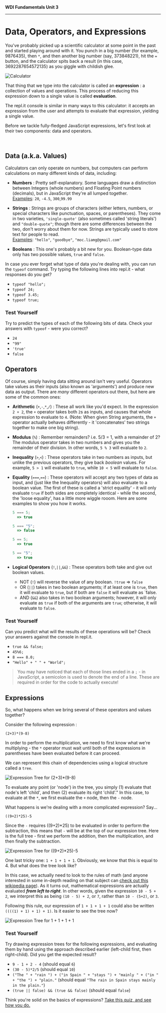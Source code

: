 **WDI Fundamentals Unit 3**

---


# Data, Operators, and Expressions

You've probably picked up a scientific calculator at some point in the past and started playing around with it. You punch in a big number (for example, 9876435), then `*`, and then another big number (say, 373848221), hit the `=` button, and the calculator spits back a result (in this case, 3692287654572135) as you giggle with childish glee.

![Calculator](../assets/chapter3/calculator.png)

That thing that we type into the calculator is called an **expression** : a collection of values and operations. This process of reducing this expression down to a single value is called **evaluation**.

The repl.it console is similar in many ways to this calculator: it accepts an expression from the user and attempts to evaluate that expression, yielding a single value.

Before we tackle fully-fledged JavaScript expressions, let's first look at their two components: data and operators.

<br>

## Data (a.k.a. Values)
Calculators can only operate on numbers, but computers can perform calculations on many different kinds of data, including:

* **Numbers** : Pretty self-explanatory. Some languages draw a distinction between Integers (whole numbers) and Floating Point numbers (decimals), but in JavaScript they're all lumped together. <br>
<u>Examples</u>: `20`, `-4.5`, `300`,`99.99`

* **Strings** : Strings are groups of characters (either letters, numbers, or special characters like punctuation, spaces, or parentheses). They come in two varieties, `'single-quote'` (also sometimes called 'string literals') and `"double-quote"`; though there are some differences between the two, don't worry about them for now. Strings are typically used to store text for people to read. <br> <u>Examples</u>: `"hello"`, `"goodbye"`, `"moc.liamg@gmail.com"`

* **Booleans** : This one's probably a bit new for you. Boolean-type data only has two possible values, `true` and `false`.

In case you ever forget what type of data you're dealing with, you can run the `typeof` command. Try typing the following lines into repl.it - what responses do you get?
* `typeof "hello";`
* `typeof 24;`
* `typeof 3.45;`
* `typeof true;`

### Test Yourself
Try to predict the types of each of the following bits of data. Check your answers with `typeof` - were you correct?
* `24`
* `"99"`
* `'true'`
* `false`


## Operators
Of course, simply having data sitting around isn't very useful. Operators take values as their inputs (also known as 'arguments') and produce new data as output. There are *many* different operators out there, but here are some of the common ones:

* **Arithmetic** (`+`,`-`,`*`,`/`) : These all work like you'd expect. In the expression `2 + 2`, the `+` operator takes both `2`s as inputs, and causes that whole expression to evaluate to `4`. (Note: When given String arguments, the `+` operator actually behaves differently - it 'concatenates' two strings together to make one big string).

* **Modulus** (`%`) : Remember remainders? i.e. 5/3 = 1, with a remainder of 2? The modulus operator takes in two numbers and gives you the remainder of their division. In other words, `5 % 3` will evaluate to `2`.

* **Inequality** (`>`,`<`) : These operators take in two numbers as inputs, but unlike the previous operators, they give back *boolean* values. For example, `5 > 1` will evaluate to `true`, while `10 < 5` will evaluate to `false`.

* **Equality** (`===`,`==`) : These operators will accept any two types of data as input, and (just like the Inequality operators) will also evaluate to a boolean value. The first of these is called a 'strict equality' - it will only evaluate `true` if both sides are completely identical - while the second, the 'loose equality', has a little more wiggle rooom. Here are some examples to show you how it works.

    ```javascript
    5 === 5;
      => true

    5 === "5";
      => false

    5 == 5;
      => true

    5 == "5";
      => true
    ```

* **Logical Operators** (`!`,`||`,`&&`) : These operators both take and give out boolean values.
    * NOT (`!`) will reverse the value of any boolean.
        `!true` => `false`
    * OR  (`||`) takes in two boolean arguments; if at least one is `true`, then it will evaluate to `true`, but if both are `false` it will evaluate as `false.
    * AND (`&&`) also takes in two boolean arguments; however, it will only evaluate as `true` if both of the arguments are `true`; otherwise, it will evaluate to `false`.

### Test Yourself
Can you predict what will the results of these operations will be? Check your answers against the console in repl.it.
* `true && false;`
* `45%6;`
* `8 === 8.0;`
* `"Hello" + " " + "World";`

> You may have noticed that each of those lines ended in a `;` - in JavaScript, a semicolon is used to denote the end of a line. These are required in order for the code to actually execute!

## Expressions
So, what happens when we bring several of these operators and values together?

Consider the following expression :

`(2+3)*(9-8)`

In order to perform the multiplication, we need to first know what we're multiplying - the `*` operator must wait until both of the expressions in parentheses have been evaluated before it can proceed.

We can represent this chain of dependencies using a logical structure called a `tree`.

![Expression Tree for (2+3)*(9-8)](../assets/chapter3/tree1.png)

To evaluate any point (or 'node') in the tree, you simply (1) evaluate that node's left 'child', and then (2) evaluate its right 'child'." In this case, to evaluate at the `*`, we first evaluate the `+` node, then the `-` node.

What happens is we're dealing with a more complicated expression? Say...

`((9+2)*25)-5`

Since the `-` requires ((9+2)*25) to be evaluated in order to perform the subtraction, this means that `-` will be at the top of our expression tree. Here is the full tree - first we perform the addition, then the multiplication, and then finally the subtraction.

![Expression Tree for ((9+2)*25)-5](../assets/chapter3/tree2.png)

One last tricky one: `1 + 1 + 1 + 1`. Obviously, we know that this is equal to 4. But what does the tree look like?

In this case, we actually need to look to the rules of math (and anyone interested in some in-depth reading on that subject can [check out this wikipedia page](http://en.wikipedia.org/wiki/Operator_associativity)). As it turns out, mathematical expressions are actually evaluated ***from left to right***. In other words, given the expression `10 - 5 + 2`, we interpret this as being `(10 - 5) + 2`, or `7`, rather than `10 - (5+2)`, or `3`.

Following this rule, our expression of `1 + 1 + 1 + 1` could also be written `((((1) + 1) + 1) + 1)`. Is it easier to see the tree now?

![Expression Tree for 1 + 1 + 1 + 1](../assets/chapter3/tree3.png)

### Test Yourself
Try drawing expression trees for the following expressions, and evaluating them by hand using the approach described earlier (left-child first, then right-child). Did you get the expected result?
* `9 - 1 + 2 - 4` (should equal `6`)
* `(30 - 5)*2/5`  (should equal `10`)
* `("The " + "rain ") + ("in Spain " + "stays ") + "mainly " + ("in " + "the ") + "plain."` (should equal `"The rain in Spain stays mainly in the plain."`)
* `(true || false) && (true && false)` (should equal `false`)

Think you're solid on the basics of expressions? [Take this quiz, and see how you do.](03_quiz.md)
